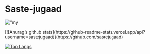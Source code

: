 # Saste-jugaad
<p align=”center”>
<img src=”https://user-images.githubusercontent.com/6511017/180633598-e325c534-ec12-44c4-afb6-4bf1a139c9a6.svg" alt=”my banner”>
</p>
[![Anurag’s github stats](https://github-readme-stats.vercel.app/api?username=sastejugaad)](https://github.com/sastejugaad)

[![Top Langs](https://github-readme-stats.vercel.app/api/top-langs/?username=sastejugaad&layout=compact)](https://github.com/sastejugaad)
